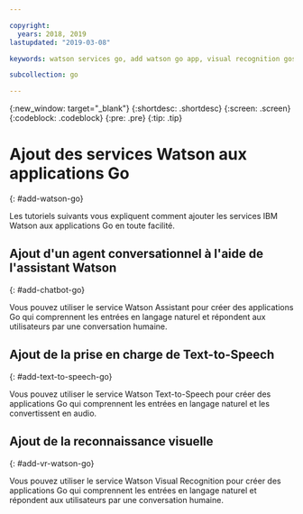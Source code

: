 ```yaml
---

copyright:
  years: 2018, 2019
lastupdated: "2019-03-08"

keywords: watson services go, add watson go app, visual recognition gos

subcollection: go

---
```


{:new_window: target="_blank"}
{:shortdesc: .shortdesc}
{:screen: .screen}
{:codeblock: .codeblock}
{:pre: .pre}
{:tip: .tip}

# Ajout des services Watson aux applications Go
{: #add-watson-go}

Les tutoriels suivants vous expliquent comment ajouter les services IBM Watson aux applications Go en toute facilité.

<!-- Need topic links once they are moved to the Watson repo. Add links to each section "For more information..." -->

## Ajout d'un agent conversationnel à l'aide de l'assistant Watson
{: #add-chatbot-go}

Vous pouvez utiliser le service Watson Assistant pour créer des applications Go qui comprennent les entrées en langage naturel et répondent aux utilisateurs par une conversation humaine.

## Ajout de la prise en charge de Text-to-Speech
{: #add-text-to-speech-go}

Vous pouvez utiliser le service Watson Text-to-Speech pour créer des applications Go qui comprennent les entrées en langage naturel et les convertissent en audio.

## Ajout de la reconnaissance visuelle
{: #add-vr-watson-go}

Vous pouvez utiliser le service Watson Visual Recognition pour créer des applications Go qui comprennent les entrées en langage naturel et répondent aux utilisateurs par une conversation humaine.
